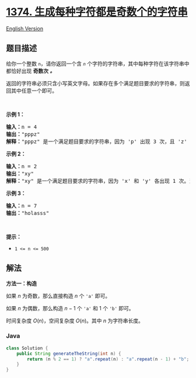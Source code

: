 # [1374. 生成每种字符都是奇数个的字符串](https://leetcode.cn/problems/generate-a-string-with-characters-that-have-odd-counts)

[English Version](/solution/1300-1399/1374.Generate%20a%20String%20With%20Characters%20That%20Have%20Odd%20Counts/README_EN.md)

## 题目描述

<p>给你一个整数 <code>n</code>，请你返回一个含<em> <code>n</code> </em>个字符的字符串，其中每种字符在该字符串中都恰好出现 <strong>奇数次</strong> <em><strong>。</strong></em></p>

<p>返回的字符串必须只含小写英文字母。如果存在多个满足题目要求的字符串，则返回其中任意一个即可。</p>

<p>&nbsp;</p>

<p><strong>示例 1：</strong></p>

<pre><strong>输入：</strong>n = 4
<strong>输出：</strong>&quot;pppz&quot;
<strong>解释：</strong>&quot;pppz&quot; 是一个满足题目要求的字符串，因为 &#39;p&#39; 出现 3 次，且 &#39;z&#39; 出现 1 次。当然，还有很多其他字符串也满足题目要求，比如：&quot;ohhh&quot; 和 &quot;love&quot;。
</pre>

<p><strong>示例 2：</strong></p>

<pre><strong>输入：</strong>n = 2
<strong>输出：</strong>&quot;xy&quot;
<strong>解释：</strong>&quot;xy&quot; 是一个满足题目要求的字符串，因为 &#39;x&#39; 和 &#39;y&#39; 各出现 1 次。当然，还有很多其他字符串也满足题目要求，比如：&quot;ag&quot; 和 &quot;ur&quot;。
</pre>

<p><strong>示例 3：</strong></p>

<pre><strong>输入：</strong>n = 7
<strong>输出：</strong>&quot;holasss&quot;
</pre>

<p>&nbsp;</p>

<p><strong>提示：</strong></p>

<ul>
	<li><code>1 &lt;= n &lt;= 500</code></li>
</ul>

## 解法

**方法一：构造**

如果 $n$ 为奇数，那么直接构造 $n$ 个 `'a'` 即可。

如果 $n$ 为偶数，那么构造 $n-1$ 个 `'a'` 和 $1$ 个 `'b'` 即可。

时间复杂度 $O(n)$，空间复杂度 $O(n)$。其中 $n$ 为字符串长度。

### **Java**

```java
class Solution {
    public String generateTheString(int n) {
        return (n % 2 == 1) ? "a".repeat(n) : "a".repeat(n - 1) + "b";
    }
}
```
